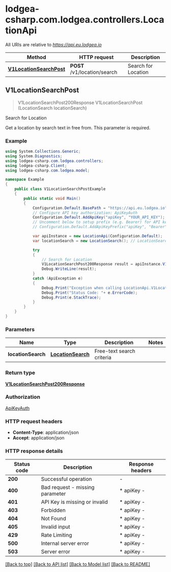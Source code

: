 # lodgea-csharp.com.lodgea.controllers.LocationApi

All URIs are relative to *https://api.eu.lodgea.io*

Method | HTTP request | Description
------------- | ------------- | -------------
[**V1LocationSearchPost**](LocationApi.md#v1locationsearchpost) | **POST** /v1/location/search | Search for Location



## V1LocationSearchPost

> V1LocationSearchPost200Response V1LocationSearchPost (LocationSearch locationSearch)

Search for Location

Get a location by search text in free from. This parameter is required.

### Example

```csharp
using System.Collections.Generic;
using System.Diagnostics;
using lodgea-csharp.com.lodgea.controllers;
using lodgea-csharp.Client;
using lodgea-csharp.com.lodgea.model;

namespace Example
{
    public class V1LocationSearchPostExample
    {
        public static void Main()
        {
            Configuration.Default.BasePath = "https://api.eu.lodgea.io";
            // Configure API key authorization: ApiKeyAuth
            Configuration.Default.AddApiKey("apiKey", "YOUR_API_KEY");
            // Uncomment below to setup prefix (e.g. Bearer) for API key, if needed
            // Configuration.Default.AddApiKeyPrefix("apiKey", "Bearer");

            var apiInstance = new LocationApi(Configuration.Default);
            var locationSearch = new LocationSearch(); // LocationSearch | Free-text search criteria

            try
            {
                // Search for Location
                V1LocationSearchPost200Response result = apiInstance.V1LocationSearchPost(locationSearch);
                Debug.WriteLine(result);
            }
            catch (ApiException e)
            {
                Debug.Print("Exception when calling LocationApi.V1LocationSearchPost: " + e.Message );
                Debug.Print("Status Code: "+ e.ErrorCode);
                Debug.Print(e.StackTrace);
            }
        }
    }
}
```

### Parameters


Name | Type | Description  | Notes
------------- | ------------- | ------------- | -------------
 **locationSearch** | [**LocationSearch**](LocationSearch.md)| Free-text search criteria | 

### Return type

[**V1LocationSearchPost200Response**](V1LocationSearchPost200Response.md)

### Authorization

[ApiKeyAuth](../README.md#ApiKeyAuth)

### HTTP request headers

- **Content-Type**: application/json
- **Accept**: application/json


### HTTP response details
| Status code | Description | Response headers |
|-------------|-------------|------------------|
| **200** | Successful operation |  -  |
| **400** | Bad request - missing parameter |  * apiKey -  <br>  |
| **401** | API Key is missing or invalid |  * apiKey -  <br>  |
| **403** | Forbidden |  * apiKey -  <br>  |
| **404** | Not Found |  * apiKey -  <br>  |
| **405** | Invalid input |  * apiKey -  <br>  |
| **429** | Rate Limiting |  * apiKey -  <br>  |
| **500** | Internal server error |  * apiKey -  <br>  |
| **503** | Server error |  * apiKey -  <br>  |

[[Back to top]](#)
[[Back to API list]](../README.md#documentation-for-api-endpoints)
[[Back to Model list]](../README.md#documentation-for-models)
[[Back to README]](../README.md)

